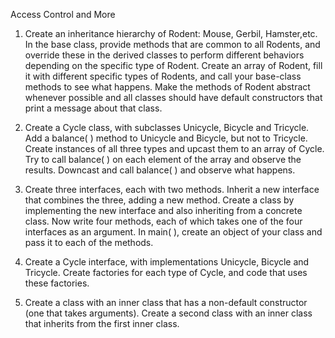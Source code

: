 Access Control and More

1. Create an inheritance hierarchy of Rodent: Mouse, Gerbil, Hamster,etc. In the base class, provide methods that are common to all Rodents, and override these in the derived classes to perform different behaviors depending on the specific type of Rodent. Create an array of Rodent, fill it with different specific types of Rodents, and call your base-class methods to see what happens. Make the methods of Rodent abstract whenever possible and all classes should have default constructors that print a message about that class.

2. Create a Cycle class, with subclasses Unicycle, Bicycle and Tricycle. Add a balance( ) method to Unicycle and Bicycle, but not to Tricycle. Create instances of all three types and upcast them to an array of Cycle. Try to call balance( ) on each element of the array and observe the results. Downcast and call balance( ) and observe what happens.

3. Create three interfaces, each with two methods. Inherit a new interface that combines the three, adding a new method. Create a class by implementing the new interface and also inheriting from a concrete class. Now write four methods, each of which takes one of the four interfaces as an argument. In main( ), create an object of your class and pass it to each of the methods.

4. Create a Cycle interface, with implementations Unicycle, Bicycle and Tricycle. Create factories for each type of Cycle, and code that uses these factories.

5. Create a class with an inner class that has a non-default constructor (one that takes arguments). Create a second class with an inner class that inherits from the first inner class.